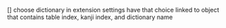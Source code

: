 []  choose dictionary in extension settings
    have that choice linked to object that contains table index, kanji index, and dictionary name